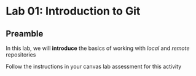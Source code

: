 # Lab 01: Introduction to Git

## Preamble

In this lab, we will **introduce** the basics of working with _local_ and _remote_ repositories

Follow the instructions in your canvas lab assessment for this activity
